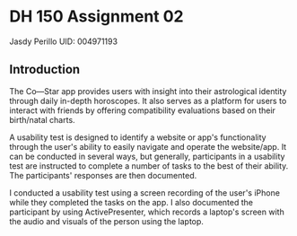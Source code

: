# DH 150 Assignment 02
Jasdy Perillo
UID: 004971193

## Introduction
The Co—Star app provides users with insight into their astrological identity through daily in-depth horoscopes. It also serves as a platform for users to interact with friends by offering compatibility evaluations based on their birth/natal charts.  

A usability test is designed to identify a website or app's functionality through the user's ability to easily navigate and operate the website/app. It can be conducted in several ways, but generally, participants in a usability test are instructed to complete a number of tasks to the best of their ability. The participants' responses are then documented.

I conducted a usability test using a screen recording of the user's iPhone while they completed the tasks on the app. I also documented the participant by using ActivePresenter, which records a laptop's screen with the audio and visuals of the person using the laptop.

